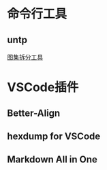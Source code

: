 # 命令行工具
## untp
[图集拆分工具](https://github.com/justbilt/untp.git)

# VSCode插件
## Better-Align
## hexdump for VSCode
## Markdown All in One